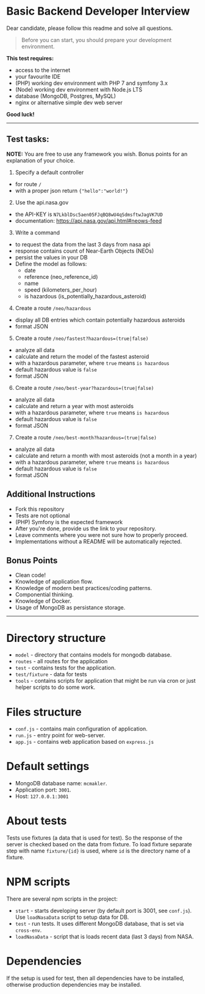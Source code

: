 # Basic Backend Developer Interview

Dear candidate, please follow this readme and solve all questions.

> Before you can start, you should prepare your development environment.

**This test requires:**
- access to the internet
- your favourite IDE
- (PHP) working dev environment with PHP 7 and symfony 3.x
- (Node) working dev environment with Node.js LTS
- database (MongoDB, Postgres, MySQL)
- nginx or alternative simple dev web server

**Good luck!**


--------


## Test tasks:

**NOTE:** You are free to use any framework you wish. Bonus points for an explanation of your choice.

1. Specify a default controller
  - for route `/`
  - with a proper json return `{"hello":"world!"}`

2. Use the api.nasa.gov
  - the API-KEY is `N7LkblDsc5aen05FJqBQ8wU4qSdmsftwJagVK7UD`
  - documentation: https://api.nasa.gov/api.html#neows-feed

3. Write a command
  - to request the data from the last 3 days from nasa api
  - response contains count of Near-Earth Objects (NEOs)
  - persist the values in your DB
  - Define the model as follows:
    - date
    - reference (neo_reference_id)
    - name
    - speed (kilometers_per_hour)
    - is hazardous (is_potentially_hazardous_asteroid)

4. Create a route `/neo/hazardous`
  - display all DB entries which contain potentially hazardous asteroids
  - format JSON

5. Create a route `/neo/fastest?hazardous=(true|false)`
  - analyze all data
  - calculate and return the model of the fastest asteroid
  - with a hazardous parameter, where `true` means `is hazardous`
  - default hazardous value is `false`
  - format JSON

6. Create a route `/neo/best-year?hazardous=(true|false)`
  - analyze all data
  - calculate and return a year with most asteroids
  - with a hazardous parameter, where `true` means `is hazardous`
  - default hazardous value is `false`
  - format JSON

7. Create a route `/neo/best-month?hazardous=(true|false)`
  - analyze all data
  - calculate and return a month with most asteroids (not a month in a year)
  - with a hazardous parameter, where `true` means `is hazardous`
  - default hazardous value is `false`
  - format JSON

## Additional Instructions

- Fork this repository
- Tests are not optional
- (PHP) Symfony is the expected framework
- After you're done, provide us the link to your repository.
- Leave comments where you were not sure how to properly proceed.
- Implementations without a README will be automatically rejected.

## Bonus Points

- Clean code!
- Knowledge of application flow.
- Knowledge of modern best practices/coding patterns.
- Componential thinking.
- Knowledge of Docker.
- Usage of MongoDB as persistance storage.


---

# Directory structure

* `model` - directory that contains models for mongodb database.
* `routes` - all routes for the application
* `test` - contains tests for the application.
* `test/fixture` - data for tests
* `tools` - contains scripts for application that might be run via cron or just helper scripts to do some work.

# Files structure

* `conf.js` - contains main configuration of application.
* `run.js` - entry point for web-server.
* `app.js` - contains web application based on `express.js`

# Default settings

* MongoDB database name: `mcmakler`.
* Application port: `3001`.
* Host: `127.0.0.1:3001`

# About tests

Tests use fixtures (a data that is used for test). So the response of the server is checked based on the data from
fixture. To load fixture separate step with name `fixture/{id}` is used, where `id` is the directory name of a fixture.

# NPM scripts

There are several npm scripts in the project:

* `start` - starts developing server (by default port is 3001, see `conf.js`). Use `loadNasaData` script to setup data
  for DB.
* `test` - run tests. It uses different MongoDB database, that is set via `cross-env`.
* `loadNasaData` - script that is loads recent data (last 3 days) from NASA.


# Dependencies

If the setup is used for test, then all dependencies have to be installed,
otherwise production dependencies may be installed.

